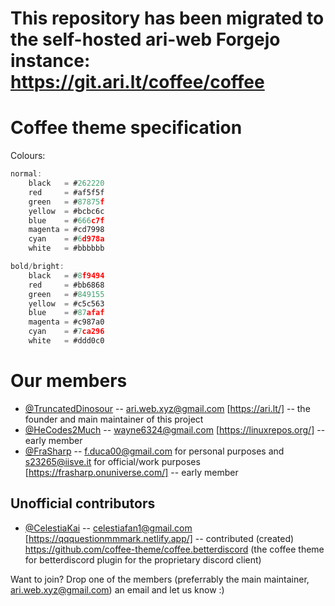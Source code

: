 # This repository has been migrated to the self-hosted ari-web Forgejo instance: <https://git.ari.lt/coffee/coffee>
# Coffee theme specification

Colours:

```c
normal:
    black   = #262220
    red     = #af5f5f
    green   = #87875f
    yellow  = #bcbc6c
    blue    = #666c7f
    magenta = #cd7998
    cyan    = #6d978a
    white   = #bbbbbb

bold/bright:
    black   = #8f9494
    red     = #bb6868
    green   = #849155
    yellow  = #c5c563
    blue    = #87afaf
    magenta = #c987a0
    cyan    = #7ca296
    white   = #ddd0c0
```

# Our members

- [@TruncatedDinosour](https://ari.lt/gh) -- <ari.web.xyz@gmail.com> [https://ari.lt/] -- the founder and main maintainer of this project
- [@HeCodes2Much](https://github.com/HeCodes2Much) -- <wayne6324@gmail.com> [https://linuxrepos.org/] -- early member
- [@FraSharp](https://github.com/FraSharp) -- <f.duca00@gmail.com> for personal purposes and <s23265@iisve.it> for official/work purposes [https://frasharp.onuniverse.com/] -- early member

## Unofficial contributors

- [@CelestiaKai](https://github.com/CelestiaKai) -- <celestiafan1@gmail.com> [https://qqquestionmmmark.netlify.app/] -- contributed (created) https://github.com/coffee-theme/coffee.betterdiscord (the coffee theme for betterdiscord plugin for the proprietary discord client)

Want to join? Drop one of the members (preferrably the main maintainer, ari.web.xyz@gmail.com) an email and let us know :)
